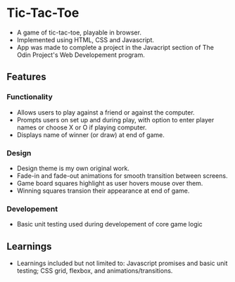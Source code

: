 # Tic-Tac-Toe
* A game of tic-tac-toe, playable in browser.
* Implemented using HTML, CSS and Javascript.
* App was made to complete a project in the Javacript section of The Odin Project's Web Developement program.

## Features
### Functionality
* Allows users to play against a friend or against the computer.
* Prompts users on set up and during play, with option to enter player names or choose X or O if playing computer.
* Displays name of winner (or draw) at end of game.

### Design
* Design theme is my own original work.
* Fade-in and fade-out animations for smooth transition between screens.
* Game board squares highlight as user hovers mouse over them.
* Winning squares transion their appearance at end of game.

### Developement
* Basic unit testing used during developement of core game logic

## Learnings
* Learnings included but not limited to: Javascript promises and basic unit testing; CSS grid, flexbox, and animations/transitions.
